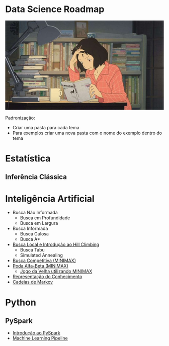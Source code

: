 # Data Science Roadmap

![](study-anime.jpg)

Padronização:

- Criar uma pasta para cada tema
- Para exemplos criar uma nova pasta com o nome do exemplo dentro do tema

# Estatística

## Inferência Clássica


# Inteligência Artificial

- Busca Não Informada
  - Busca em Profundidade
  - Busca em Largura
- Busca Informada
  - Busca Gulosa
  - Busca A*
- [Busca Local e Introdução ao Hill Climbing](https://github.com/zheage/Data-Science/blob/0c5a3591defe2ed7dcdadab123c22ec9cc67627f/Intelig%C3%AAncia%20Artificial/Busca%20Local%20e%20Otimiza%C3%A7%C3%A3o/Introdu%C3%A7%C3%A3o%20a%20Busca%20Local%20com%20Hill%20Climbing.ipynb)
  - Busca Tabu
  - Simulated Annealing
- [Busca Competitiva (MINIMAX)](https://github.com/zheage/Data-Science/blob/7ad436f21f9718f561ef9ef51e84ed30db351f7e/Intelig%C3%AAncia%20Artificial/Busca%20Competitiva/Busca%20Competitiva%20(MINIMAX).ipynb)
- [Poda Alfa-Beta (MINIMAX)](https://github.com/zheage/Data-Science/blob/f7a98ebabb3fad9b65d5e045cce8f6fd3a38117f/Intelig%C3%AAncia%20Artificial/Busca%20Competitiva/Poda%20Alfa-Beta%20(MINIMAX).ipynb)
  - [Jogo da Velha utilizando MINIMAX](https://github.com/zheage/Data-Science/blob/7ad436f21f9718f561ef9ef51e84ed30db351f7e/Intelig%C3%AAncia%20Artificial/Busca%20Competitiva/MINIMAX%20-%20Jogo%20da%20Velha/Jogo%20da%20Velha.ipynb)
- [Representação do Conhecimento](https://github.com/zheage/Data-Science/blob/aa40baeb85607b49910a80925f632c338f57bf2b/Intelig%C3%AAncia%20Artificial/Representa%C3%A7%C3%A3o%20do%20Conhecimento/Representa%C3%A7%C3%A3o%20do%20Conhecimento.ipynb)
- [Cadeias de Markov]()


# Python

## PySpark

- [Introdução ao PySpark](https://github.com/zheage/Data-Science/blob/2ccbd8147ce8b7337681fd3bae4e1037f45edec5/Python/PySpark/Introdu%C3%A7%C3%A3o%20ao%20PySpark.ipynb)
- [Machine Learning Pipeline](https://github.com/zheage/Data-Science/blob/3b09582b12f9f97a36b9eb9863a673f31cc2b35f/Python/PySpark/Machine%20Learning%20Pipeline.ipynb)